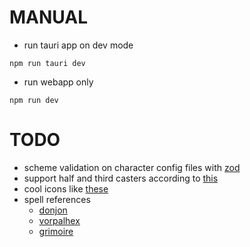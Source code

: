 # MANUAL

- run tauri app on dev mode

```
npm run tauri dev
```

- run webapp only

```
npm run dev
```

# TODO

- scheme validation on character config files with [zod](https://github.com/colinhacks/zod)
- support half and third casters according to [this](https://rpg.stackexchange.com/questions/152448/what-is-the-difference-between-1-3-1-2-and-full-casters)
- cool icons like [these](https://donjon.bin.sh/5e/quickref/)
- spell references
  - [donjon](https://donjon.bin.sh/5e/spells/)
  - [vorpalhex](https://github.com/vorpalhex/srd_spells)
  - [grimoire](https://raw.githubusercontent.com/avshyz/grimoire/main/src/data.ts?token=GHSAT0AAAAAACCMZTMJSYHEFD2U2FCMAZFMZDZ2QWA)
